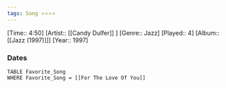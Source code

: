 ```yaml
---
tags: Song ⭐⭐⭐⭐ 
---
```

[Time:: 4:50]
[Artist:: [[Candy Dulfer]] ]
[Genre:: Jazz]
[Played:: 4]
[Album:: [[Jazz (1997)]]]
[Year:: 1997]
### Dates
````dataview
TABLE Favorite_Song
WHERE Favorite_Song = [[For The Love Of You]]
````